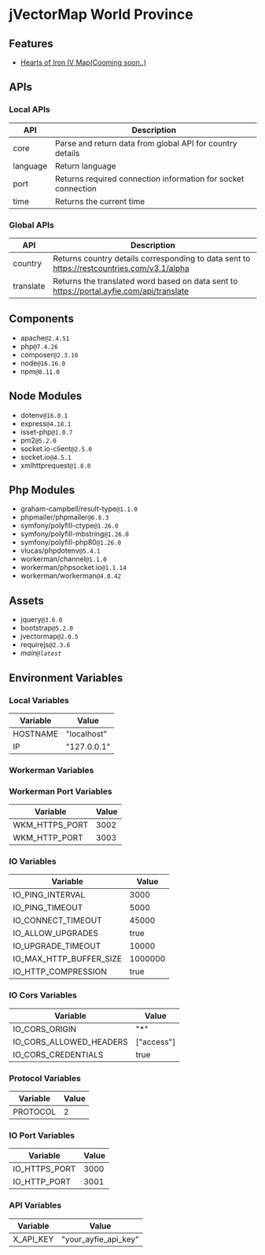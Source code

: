 # jVectorMap World Province

## Features

- [Hearts of Iron IV Map(Cooming soon..)](https://github.com/Ferhatduran55/jvectormap-world/blob/master/map.png?raw=true)

## APIs
### Local APIs

| API | Description |
| - | - |
| core | Parse and return data from global API for country details |
| language | Return language |
| port | Returns required connection information for socket connection |
| time | Returns the current time |

### Global APIs

| API | Description |
| - | - |
| country | Returns country details corresponding to data sent to https://restcountries.com/v3.1/alpha |
| translate | Returns the translated word based on data sent to https://portal.ayfie.com/api/translate |

## Components

- apache`@2.4.51`
- php`@7.4.26`
- composer`@2.3.10`
- node`@16.16.0`
- npm`@8.11.0`

## Node Modules

- dotenv`@16.0.1`
- express`@4.18.1`
- isset-php`@1.0.7`
- pm2`@5.2.0`
- socket.io-client`@2.5.0`
- socket.io`@4.5.1`
- xmlhttprequest`@1.8.0`

## Php Modules

- graham-campbell/result-type`@1.1.0`
- phpmailer/phpmailer`@6.6.3`
- symfony/polyfill-ctype`@1.26.0`
- symfony/polyfill-mbstring`@1.26.0`
- symfony/polyfill-php80`@1.26.0`
- vlucas/phpdotenv`@5.4.1`
- workerman/channel`@1.1.0`
- workerman/phpsocket.io`@1.1.14`
- workerman/workerman`@4.0.42`

## Assets

- jquery`@3.6.0`
- bootstrap`@5.2.0`
- jvectormap`@2.0.5`
- requirejs`@2.3.6`
- _main`@latest`_

## Environment Variables
### Local Variables

| Variable | Value |
| - | - |
| HOSTNAME | "localhost" |
| IP | "127.0.0.1" |

### Workerman Variables

### Workerman Port Variables

| Variable | Value |
| - | - |
| WKM_HTTPS_PORT | 3002 |
| WKM_HTTP_PORT | 3003 |

### IO Variables

| Variable | Value |
| - | - |
| IO_PING_INTERVAL | 3000 |
| IO_PING_TIMEOUT | 5000 |
| IO_CONNECT_TIMEOUT | 45000 |
| IO_ALLOW_UPGRADES | true |
| IO_UPGRADE_TIMEOUT | 10000 |
| IO_MAX_HTTP_BUFFER_SIZE | 1000000 |
| IO_HTTP_COMPRESSION | true |

### IO Cors Variables

| Variable | Value |
| - | - |
| IO_CORS_ORIGIN | "*" |
| IO_CORS_ALLOWED_HEADERS | ["access"] |
| IO_CORS_CREDENTIALS | true |

### Protocol Variables

| Variable | Value |
| - | - |
| PROTOCOL | 2 |

### IO Port Variables

| Variable | Value |
| - | - |
| IO_HTTPS_PORT | 3000 |
| IO_HTTP_PORT | 3001 |

### API Variables

| Variable | Value |
| - | - |
| X_API_KEY | "your_ayfie_api_key" |
